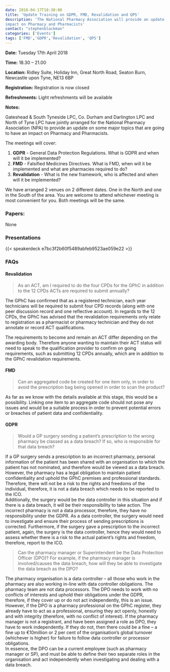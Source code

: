```yaml
---
date: 2018-04-17T18:30:00
title: 'Update Training on GDPR, FMD, Revalidation and QPS'
description: 'The National Pharmacy Association will provide an update on some major topics that are going to have an 
impact on Pharmacy and Pharmacists'  
contact: "stephenblackman"
categories: ['Events']
tags: ['FMD','GDPR','Revalidation', 'QPS']
---
```


**Date:** Tuesday 17th April 2018

**Time:** 18.30 – 21.00  

**Location:** Ridley Suite, Holiday Inn, Great North Road, Seaton Burn, Newcastle upon Tyne, NE13 6BP

**Registration:** Registration is now closed    

**Refreshments:** Light refreshments will be available  

**Notes:**

Gateshead & South Tyneside LPC, Co. Durham and Darlington LPC and North of Tyne LPC have jointly arranged for 
the National Pharmacy Association (NPA) to provide an update on some major topics that are going to have an 
impact on Pharmacy and Pharmacists.  

The meetings will cover:  

1. **GDPR** - General Data Protection Regulations. What is GDPR and when will it be implemented?
2. **FMD** - Falsified Medicines Directives. What is FMD, when will it be implemented and what are pharmacies required to do?
3. **Revalidation** - What is the new framework, who is affected and when will it be implemented?

We have arranged 2 venues on 2 different dates. One in the North and one in the South of the area. 
You are welcome to attend whichever meeting is most convenient for you. Both meetings will be the same.

### Papers:

None

### Presentations

{{< speakerdeck e7bc3f2b60f5489abfeb9523ae059e22 >}}

### FAQs

#### Revalidation  

> As an ACT, am I required to do the four CPDs for the GPhC in addition to the 12 CPDs ACTs are required to submit annually?  

The GPhC has confirmed that as a registered technician, each year technicians will be required to submit four CPD records (along with one peer discussion record and one reflective account). In regards to the 12 CPDs, the GPhC has advised that the revalidation requirements only relate to registration as a pharmacist or pharmacy technician and they do not annotate or record ACT qualifications. 

The requirements to become and remain an ACT differ depending on the awarding body. Therefore anyone wanting to maintain their ACT status will need to speak to the qualification provider to confirm on going requirements, such as submitting 12 CPDs annually, which are in addition to the GPhC revalidation requirements.  

#### FMD

> Can an aggregated code be created for one item only, in order to avoid the prescription bag being opened in order to scan the product?  

As far as we know with the details available at this stage, this would be a possibility. Linking one item to an aggregate code should not pose any issues and would be a suitable process in order to prevent potential errors or breaches of patient data and confidentiality.
 
#### GDPR

> Would a GP surgery sending a patient’s prescription to the wrong pharmacy be classed as a data breach? If so, who is responsible for that data breach?  

If a GP surgery sends a prescription to an incorrect pharmacy, personal information of the patient has been shared with an organisation to which the patient has not nominated, and therefore would be viewed as a data breach.  
However, the pharmacy has a legal obligation to maintain patient confidentiality and uphold the GPhC premises and professional standards. Therefore, there will not be a risk to the rights and freedoms of the individual, therefore, it is not a data breach which needs to be reported to the ICO.  
Additionally, the surgery would be the data controller in this situation and if there is a data breach, it will be their responsibility to take action. The incorrect pharmacy is not a data processor, therefore, they have no responsibility under the GDPR. As a data controller, the surgery would need to investigate and ensure their process of sending prescriptions is corrected. Furthermore, if the surgery gave a prescription to the incorrect patient, again, the surgery is the data controller, hence they would need to assess whether there is a risk to the actual patient’s rights and freedom, therefore, report to the ICO.  

>  Can the pharmacy manager or Superintendent be the Data Protection Officer (DPO)? For example, if the pharmacy manager is involved/causes the data breach, how will they be able to investigate the data breach as the DPO?               

The pharmacy organisation is a data controller – all those who work in the pharmacy are also working in-line with data controller obligations. The pharmacy team are not data processors. The DPO needs to work with no conflicts of interests and uphold their obligations under the GDPR, therefore, if they cover up or do not act independently, this is an issue.  
However, if the DPO is a pharmacy professional on the GPhC register, they already have to act as a professional, ensuring they act openly, honestly and with integrity (therefore, with no conflict of interest). If the pharmacy manager is not a registrant, and have been assigned a role as DPO, they have to work independently. If they do not, then there could be a fine – a fine up to €10million or 2 per cent of the organisation’s global turnover (whichever is higher) for failure to follow data controller or processor obligations.  
In essence, the DPO can be a current employee (such as pharmacy manager or SP), and must be able to define their two separate roles in the organisation and act independently when investigating and dealing with a data breach.  
